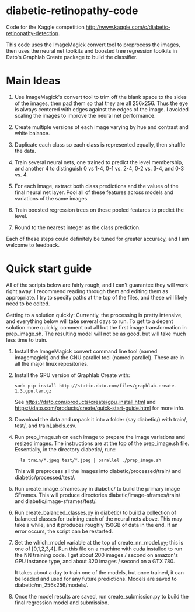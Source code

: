 # diabetic-retinopathy-code

Code for the Kaggle competition http://www.kaggle.com/c/diabetic-retinopathy-detection.

This code uses the ImageMagick convert tool to preprocess the images,
then uses the neural net toolkits and boosted tree regression toolkits in Dato's
Graphlab Create package to build the classifier. 

# Main Ideas

1. Use ImageMagick's convert tool to trim off the blank space to the
   sides of the images, then pad them so that they are all 256x256.  Thus
   the eye is always centered with edges against the edges of the
   image. I avoided scaling the images to improve the neural net performance.

2. Create multiple versions of each image varying by hue and contrast
   and white balance.

3. Duplicate each class so each class is represented equally, then
   shuffle the data.

4. Train several neural nets, one trained to predict the level
   membership, and another 4 to distinguish 0 vs 1-4, 0-1 vs. 2-4, 0-2
   vs. 3-4, and 0-3 vs. 4.

5. For each image, extract both class predictions and the values of the
   final neural net layer.  Pool all of these features across models and
   variations of the same images.

6. Train boosted regression trees on these pooled features to predict the level. 

7. Round to the nearest integer as the class prediction. 

Each of these steps could definitely be tuned for greater accuracy,
and I am welcome to feedback.


# Quick start guide

All of the scripts below are fairly rough, and I can't guarantee they
will work right away.  I recommend reading through them and editing
them as appropriate.  I try to specify paths at the top of the files,
and these will likely need to be edited.

Getting to a solution quickly: Currently, the processing is pretty
intensive, and everything below will take several days to run.  To get
to a decent solution more quickly, comment out all but the first image
transformation in prep_image.sh.  The resulting model will not be as
good, but will take much less time to train.  


1. Install the ImageMagick convert command line tool (named
   imagemagick) and the GNU parallel tool (named parallel).  These are
   in all the major linux repositories.

2. Install the GPU version of Graphlab Create with:

   ```
   sudo pip install http://static.dato.com/files/graphlab-create-1.3.gpu.tar.gz
   ```

   See https://dato.com/products/create/gpu_install.html and
   https://dato.com/products/create/quick-start-guide.html for more info.

3. Download the data and unpack it into a folder (say diabetic/) with
   train/, test/, and trainLabels.csv.

2. Run prep_image.sh on each image to prepare the image variations and
   resized images.  The instructions are at the top of the
   prep_image.sh file. Essentially, in the directory diabetic/, run::

   ```
     ls train/*.jpeg test/*.jpeg | parallel ./prep_image.sh
   ```

   This will preprocess all the images into diabetic/processed/train/
   and diabetic/processed/test/.

3. Run create_image_sframes.py in diabetic/ to build the primary image
   SFrames.  This will produce directories
   diabetic/image-sframes/train/ and diabetic/image-sframes/test/.

4. Run create_balanced_classes.py in diabetic/ to build a collection
   of balanced classes for training each of the neural nets above.
   This may take a while, and it produces roughly 150GB of data in the
   end.  If an error occurs, the script can be restarted. 
 
5. Set the which_model variable at the top of create_nn_model.py; this
   is one of [0,1,2,3,4].  Run this file on a machine with cuda installed
   to run the NN training code.  I get about 200 images / second on
   amazon's GPU instance type, and about 320 images / second on a GTX 780.

   It takes about a day to train one of the models, but once trained,
   it can be loaded and used for any future predictions.  Models are
   saved to diabetic/nn_256x256/models/.

6. Once the model results are saved, run create_submission.py to build
   the final regression model and submission.
   

